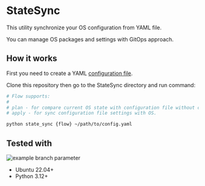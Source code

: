 # StateSync

This utility synchronize your OS configuration from YAML file. 

You can manage OS packages and settings with GitOps approach.


## How it works

First you need to create a YAML [configuration file](https://github.com/artur-titov/state-sync/blob/master/config-example.yml).

Clone this repository then go to the StateSync directory and run command:

```bash
# Flow supports:
#
# plan - for compare current OS state with configuration file without changes applying.
# apply - for sync configuration file settings with OS.

python state_sync {flow} ~/path/to/config.yaml
```

## Tested with

![example branch parameter](https://github.com/artur-titov/state-sync/actions/workflows/ci.yml/badge.svg?branch=development)

- Ubuntu 22.04+
- Python 3.12+
